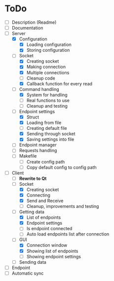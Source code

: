 # ToDo
- [ ] Description (Readme)
- [ ] Documentation
- [ ] Server
  - [x] Configuration
    - [x] Loading configuration
    - [x] Storing configuration
  - [ ] Socket
    - [x] Creating socket
    - [x] Making connection
    - [x] Multiple connections
    - [ ] Cleanup code
    - [x] Callback function for every read
  - [ ] Command handling
    - [x] System for handling
    - [ ] Real functions to use
    - [ ] Cleanup and testing
  - [ ] Endpoint settings
    - [x] Struct
    - [x] Loading from file
    - [ ] Creating default file
    - [x] Sending through socket
    - [x] Saving settings into file
  - [ ] Endpoint manager
  - [ ] Requests handling
  - [ ] Makefile
    - [ ] Create config path
    - [ ] Copy default config to config path
- [ ] Client
  - [ ] **Rewrite to Qt**
  - [ ] Socket
    - [x] Creating socket
    - [x] Connecting
    - [x] Send and Receive
    - [ ] Cleanup, improvements and testing
  - [ ] Getting data
    - [x] List of endpoints
    - [x] Endpoint settings
    - [ ] Is endpoint connected
    - [ ] Auto load endpoints list after connection
  - [ ] GUI
    - [x] Connection window
    - [x] Showing list of endpoints
    - [ ] Showing endpoint settings
  - [ ] Sending data
- [ ] Endpoint
- [ ] Automatic sync